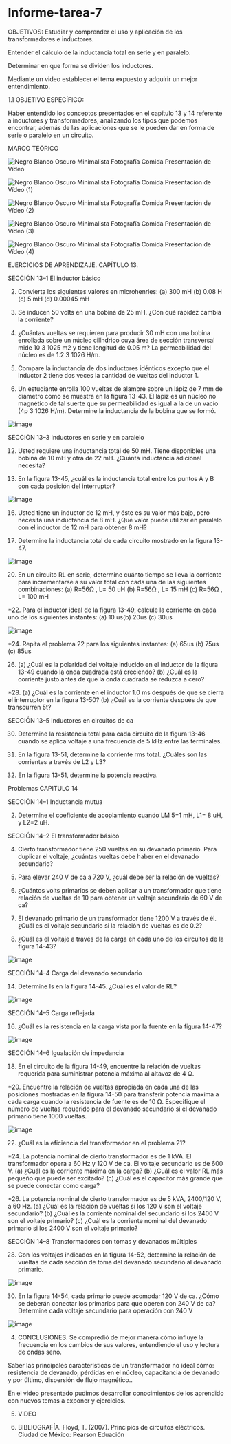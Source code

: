 # Informe-tarea-7

OBJETIVOS:
Estudiar y comprender el uso y aplicación de los transformadores e inductores.

Entender el cálculo de la inductancia total en serie y en paralelo.

Determinar en que forma se dividen los inductores.

Mediante un video establecer el tema expuesto y adquirir un mejor entendimiento.

1.1 OBJETIVO ESPECÍFICO:

Haber entendido los conceptos presentados en el capítulo 13 y 14 referente a inductores y transformadores, analizando los tipos que podemos encontrar, además de las aplicaciones que se le pueden dar en forma de serie o paralelo en un circuito.

MARCO TEÓRICO

![Negro Blanco Oscuro Minimalista Fotografía Comida Presentación de Vídeo](https://user-images.githubusercontent.com/107088999/218621797-ac09bef0-72ea-4d38-b658-6422693d0b6e.jpg)

![Negro Blanco Oscuro Minimalista Fotografía Comida Presentación de Vídeo (1)](https://user-images.githubusercontent.com/107088999/218627116-bdfc2d1b-8c14-4de1-9cb8-b614c3ac3b50.jpg)

![Negro Blanco Oscuro Minimalista Fotografía Comida Presentación de Vídeo (2)](https://user-images.githubusercontent.com/107088999/218627303-a6c4bb44-02ca-44fc-9cfe-fc8831c0b21d.jpg)

![Negro Blanco Oscuro Minimalista Fotografía Comida Presentación de Vídeo (3)](https://user-images.githubusercontent.com/107088999/218627497-eca1d6aa-443b-4524-8d7f-27eb3a453b0d.jpg)

![Negro Blanco Oscuro Minimalista Fotografía Comida Presentación de Vídeo (4)](https://user-images.githubusercontent.com/107088999/218627729-7207e6b1-e4d2-4abc-b708-d6f4a0fdd0ea.jpg)

EJERCICIOS DE APRENDIZAJE.
CAPÍTULO 13.

SECCIÓN 13–1 El inductor básico

2. Convierta los siguientes valores en microhenries:
(a) 300 mH (b) 0.08 H (c) 5 mH (d) 0.00045 mH


4. Se inducen 50 volts en una bobina de 25 mH. ¿Con qué rapidez cambia la corriente?


6. ¿Cuántas vueltas se requieren para producir 30 mH con una bobina enrollada sobre un núcleo cilíndrico cuya área de sección transversal mide 10 3 1025 m2 y tiene longitud de 0.05 m? La permeabilidad del núcleo es de 1.2 3 1026 H/m.


8. Compare la inductancia de dos inductores idénticos excepto que el inductor 2 tiene dos veces la cantidad de vueltas del inductor 1.


10. Un estudiante enrolla 100 vueltas de alambre sobre un lápiz de 7 mm de diámetro como se muestra en la figura 13-43. El lápiz es un núcleo no magnético de tal suerte que su permeabilidad es igual a la de un vacío (4p 3 1026 H/m). Determine la inductancia de la bobina que se formó.

![image](https://user-images.githubusercontent.com/107088999/219071442-573c1865-492d-46dd-9f73-056348f31ce9.png)

SECCIÓN 13–3 Inductores en serie y en paralelo

12. Usted requiere una inductancia total de 50 mH. Tiene disponibles una bobina de 10 mH y otra de 22 mH. ¿Cuánta inductancia adicional necesita?


14. En la figura 13-45, ¿cuál es la inductancia total entre los puntos A y B con cada posición del interruptor?

![image](https://user-images.githubusercontent.com/107088999/219071940-a62a8130-fcc0-4929-94b4-56a08be075d1.png)


16. Usted tiene un inductor de 12 mH, y éste es su valor más bajo, pero necesita una inductancia de 8 mH. ¿Qué valor puede utilizar en paralelo con el inductor de 12 mH para obtener 8 mH?



18. Determine la inductancia total de cada circuito mostrado en la figura 13-47.

![image](https://user-images.githubusercontent.com/107088999/219072436-579537f8-d620-4464-a0a2-cde8798cc909.png)


20. En un circuito RL en serie, determine cuánto tiempo se lleva la corriente para incrementarse a su valor
total con cada una de las siguientes combinaciones:
(a) R=56Ω , L= 50 uH (b)  R=56Ω , L= 15 mH (c)  R=56Ω , L= 100 mH 


*22. Para el inductor ideal de la figura 13-49, calcule la corriente en cada uno de los siguientes instantes:
(a) 10 us(b) 20us (c) 30us 

![image](https://user-images.githubusercontent.com/107088999/219074556-10afb5b7-7a5d-4610-8130-8456408afc1b.png)


*24. Repita el problema 22 para los siguientes instantes:
(a) 65us (b) 75us (c) 85us


26. (a) ¿Cuál es la polaridad del voltaje inducido en el inductor de la figura 13-49 cuando la onda cuadrada está creciendo?
(b) ¿Cuál es la corriente justo antes de que la onda cuadrada se reduzca a cero?


*28. (a) ¿Cuál es la corriente en el inductor 1.0 ms después de que se cierra el interruptor en la figura 13-50?
(b) ¿Cuál es la corriente después de que transcurren 5t?


SECCIÓN 13–5 Inductores en circuitos de ca

30. Determine la resistencia total para cada circuito de la figura 13-46 cuando se aplica voltaje a una frecuencia de 5 kHz entre las terminales.

32. En la figura 13-51, determine la corriente rms total. ¿Cuáles son las corrientes a través de L2 y L3?


34. En la figura 13-51, determine la potencia reactiva.

Problemas CAPITULO 14

SECCIÓN 14–1 Inductancia mutua

2. Determine el coeficiente de acoplamiento cuando LM 5=1 mH, L1= 8 uH, y L2=2 uH.


SECCIÓN 14–2 El transformador básico

4. Cierto transformador tiene 250 vueltas en su devanado primario. Para duplicar el voltaje, ¿cuántas
vueltas debe haber en el devanado secundario?

6. Para elevar 240 V de ca a 720 V, ¿cuál debe ser la relación de vueltas?


8. ¿Cuántos volts primarios se deben aplicar a un transformador que tiene relación de vueltas de 10 para obtener un voltaje secundario de 60 V de ca?


10. El devanado primario de un transformador tiene 1200 V a través de él. ¿Cuál es el voltaje secundario si la relación de vueltas es de 0.2?


12. ¿Cuál es el voltaje a través de la carga en cada uno de los circuitos de la figura 14-43?

![image](https://user-images.githubusercontent.com/107088999/219077361-141314f1-8413-44d4-89e5-a4e033b8ea0c.png)


SECCIÓN 14–4 Carga del devanado secundario

14. Determine Is en la figura 14-45. ¿Cuál es el valor de RL?

![image](https://user-images.githubusercontent.com/107088999/219078034-98a67f8b-9db6-4201-91b5-e12ea7c5baf6.png)


SECCIÓN 14–5 Carga reflejada

16. ¿Cuál es la resistencia en la carga vista por la fuente en la figura 14-47?

![image](https://user-images.githubusercontent.com/107088999/219078399-df6cc239-9a5d-4b3b-8d77-1863bdba3e68.png)


SECCIÓN 14–6 Igualación de impedancia

18. En el circuito de la figura 14-49, encuentre la relación de vueltas requerida para suministrar potencia
máxima al altavoz de 4 Ω.

*20. Encuentre la relación de vueltas apropiada en cada una de las posiciones mostradas en la figura 14-50 para transferir potencia máxima a cada carga cuando la resistencia de fuente es de 10 Ω. Especifique el número de vueltas requerido para el devanado secundario si el devanado primario tiene 1000 vueltas.

![image](https://user-images.githubusercontent.com/107088999/219079960-f1de46cb-6b3c-4767-86fe-7b87965c6e8c.png)

22. ¿Cuál es la eficiencia del transformador en el problema 21?


*24. La potencia nominal de cierto transformador es de 1 kVA. El transformador opera a 60 Hz y 120 V de ca. El voltaje secundario es de 600 V.
(a) ¿Cuál es la corriente máxima en la carga?
(b) ¿Cuál es el valor RL más pequeño que puede ser excitado?
(c) ¿Cuál es el capacitor más grande que se puede conectar como carga?


*26. La potencia nominal de cierto transformador es de 5 kVA, 2400/120 V, a 60 Hz.
(a) ¿Cuál es la relación de vueltas si los 120 V son el voltaje secundario?
(b) ¿Cuál es la corriente nominal del secundario si los 2400 V son el voltaje primario?
(c) ¿Cuál es la corriente nominal del devanado primario si los 2400 V son el voltaje primario?



SECCIÓN 14–8 Transformadores con tomas y devanados múltiples

28. Con los voltajes indicados en la figura 14-52, determine la relación de vueltas de cada sección de toma del devanado secundario al devanado primario.

![image](https://user-images.githubusercontent.com/107088999/219081758-48b28a0d-3e02-4181-946c-e8ec024d5545.png)

30. En la figura 14-54, cada primario puede acomodar 120 V de ca. ¿Cómo se deberán conectar los primarios para que operen con 240 V de ca? Determine cada voltaje secundario para operación con 240 V

![image](https://user-images.githubusercontent.com/107088999/219082069-1502c29c-deed-430b-8b89-c6e6a3073f81.png)

4. CONCLUSIONES.
Se compredió de mejor manera cómo influye la frecuencia en los cambios de sus valores, entendiendo el uso y lectura de ondas seno.

Saber las principales características de un transformador no ideal cómo: resistencia de devanado, pérdidas en el núcleo, capacitancia de devanado y por último, dispersión de flujo magnético..

En el video presentado pudimos desarrollar conocimientos de los aprendido con nuevos temas a exponer y ejercicios.

5. VIDEO


6. BIBLIOGRAFÍA.
Floyd, T. (2007). Principios de circuitos eléctricos. Ciudad de México: Pearson Eduación






















































































